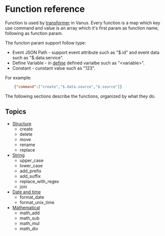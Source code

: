 # Function reference

Function is used by [transformer](transformer.md#function) in Vanus. Every function is a map which key use command and value is an array which it's first param as function name, following as function param.

The functon param support follow type:

- Event JSON Path - support event attribute such as "\$.id" and event data such as "\$.data.service".
- Define Variable - in [define](transformed.md#define) defined varialbe such as "\<variable>".
- Constant - cunstant value such as "123".

For example:

```json
    {"command":["create","$.data.source","$.source"]}
```

The following sections describe the functions, organized by what they do.

## Topics

- [Structure](function-reference/structure.md)
  - create
  - delete
  - move
  - rename
  - replace
- [String](function-reference/string.md)
  - upper_case
  - lower_case
  - add_prefix
  - add_suffix
  - replace_with_regex
  - join
- [Date and time](function-reference/date-time.md)
  - format_date
  - format_unix_time
- [Mathematical](function-reference/mathematical.md)
  - math_add
  - math_sub
  - math_mul
  - math_div
